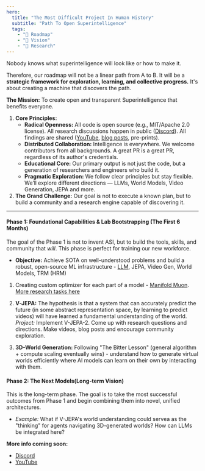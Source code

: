 ```yaml
---
hero:
  title: "The Most Difficult Project In Human History"
  subtitle: "Path To Open Superintelligence"
  tags:
    - "🚀 Roadmap"
    - "🎯 Vision"
    - "🔬 Research"
---
```


Nobody knows what superintelligence will look like or how to make it.

Therefore, our roadmap will not be a linear path from A to B. It will be a **strategic framework for exploration, learning, and collective progress.** It's about creating a machine that discovers the path.

**The Mission:** To create open and transparent Superintelligence that benefits everyone.
1.  **Core Principles:**
    *   **Radical Openness:** All code is open source (e.g., MIT/Apache 2.0 license). All research discussions happen in public ([Discord](https://discord.gg/6AbXGpKTwN)). All findings are shared ([YouTube](https://www.youtube.com/channel/UC7XJj9pv_11a11FUxCMz15g), [blog posts](https://opensuperintelligencelab.com/), pre-prints).
    *   **Distributed Collaboration:** Intelligence is everywhere. We welcome contributors from all backgrounds. A great PR is a great PR, regardless of its author's credentials.
    *   **Educational Core:** Our primary output is not just the code, but a generation of researchers and engineers who build it.
    *   **Pragmatic Exploration:** We follow clear principles but stay flexible. We’ll explore different directions — LLMs, World Models, Video Generation, JEPA and more.
2.  **The Grand Challenge:** Our goal is not to execute a known plan, but to build a community and a research engine capable of discovering it.

---

#### **Phase 1: Foundational Capabilities & Lab Bootstrapping (The First 6 Months)**

The goal of the Phase 1 is not to invent ASI, but to build the tools, skills, and community that *will*. This phase is perfect for training our new workforce.

*   **Objective:** Achieve SOTA on well-understood problems and build a robust, open-source ML infrastructure - [LLM](https://github.com/Open-Superintelligence-Lab/blueberry-llm), JEPA, Video Gen, World Models, TRM (HRM)

1. Creating custom optimizer for each part of a model - [Manifold Muon](https://github.com/Open-Superintelligence-Lab/blueberry-llm/issues/36). [More research tasks here](https://github.com/Open-Superintelligence-Lab/blueberry-llm/issues)

2.  **V-JEPA:** The hypothesis is that a system that can accurately predict the future (in some abstract representation space, by learning to predict videos) will have learned a fundamental understanding of the world.
*Project:* Implement V-JEPA-2. Come up with research questions and directions. Make videos, blog posts and encourage community exploration.

1. **3D-World Generation:** Following "The Bitter Lesson" (general algorithm + compute scaling eventually wins) - understand how to generate virtual worlds efficiently where AI models can learn on their own by interacting with them.

#### **Phase 2: The Next Models(Long-term Vision)**

This is the long-term phase. The goal is to take the most successful outcomes from Phase 1 and begin combining them into novel, unified architectures.

*   *Example:* What if V-JEPA's world understanding could servea as the "thinking" for agents navigating 3D-generated worlds? How can LLMs be integrated here?
  
**More info coming soon:**

- [Discord](https://discord.gg/6AbXGpKTwN)
- [YouTube](https://www.youtube.com/channel/UC7XJj9pv_11a11FUxCMz15g)

